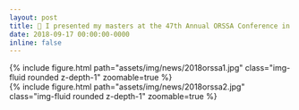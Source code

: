 ```yaml
---
layout: post
title: 🎤 I presented my masters at the 47th Annual ORSSA Conference in Pretoria
date: 2018-09-17 00:00:00-0000
inline: false
---
```


<div class="row mt-3">
    <div class="col-sm mt-3 mt-md-0">
        {% include figure.html path="assets/img/news/2018orssa1.jpg" class="img-fluid rounded z-depth-1" zoomable=true %}
    </div>
    <div class="col-sm mt-3 mt-md-0">
        {% include figure.html path="assets/img/news/2018orssa2.jpg" class="img-fluid rounded z-depth-1" zoomable=true %}
    </div>
</div>
